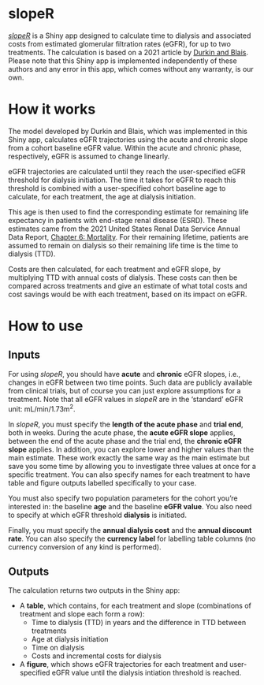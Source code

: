 
<!-- README.md is generated from README.Rmd. Please edit that file -->

# slopeR

[*slopeR*](http://cloud.covalence-research.com/sloper/) is a Shiny app
designed to calculate time to dialysis and associated costs from
estimated glomerular filtration rates (eGFR), for up to two treatments.
The calculation is based on a 2021 article by [Durkin and
Blais](https://pubmed.ncbi.nlm.nih.gov/33340064/). Please note that this
Shiny app is implemented independently of these authors and any error in
this app, which comes without any warranty, is our own.

# How it works

The model developed by Durkin and Blais, which was implemented in this
Shiny app, calculates eGFR trajectories using the acute and chronic
slope from a cohort baseline eGFR value. Within the acute and chronic
phase, respectively, eGFR is assumed to change linearly.

eGFR trajectories are calculated until they reach the user-specified
eGFR threshold for dialysis initiation. The time it takes for eGFR to
reach this threshold is combined with a user-specified cohort baseline
age to calculate, for each treatment, the age at dialysis initiation.

This age is then used to find the corresponding estimate for remaining
life expectancy in patients with end-stage renal disease (ESRD). These
estimates came from the 2021 United States Renal Data Service Annual
Data Report, [Chapter 6:
Mortality](https://adr.usrds.org/2021/end-stage-renal-disease/6-mortality).
For their remaining lifetime, patients are assumed to remain on dialysis
so their remaining life time is the time to dialysis (TTD).

Costs are then calculated, for each treatment and eGFR slope, by
multiplying TTD with annual costs of dialysis. These costs can then be
compared across treatments and give an estimate of what total costs and
cost savings would be with each treatment, based on its impact on eGFR.

# How to use

## Inputs

For using *slopeR*, you should have **acute** and **chronic** eGFR
slopes, i.e., changes in eGFR between two time points. Such data are
publicly available from clinical trials, but of course you can just
explore assumptions for a treatment. Note that all eGFR values in
*slopeR* are in the ‘standard’ eGFR unit: mL/min/1.73m<sup>2</sup>.

In *slopeR*, you must specify the **length of the acute phase** and
**trial end**, both in weeks. During the acute phase, the **acute eGFR
slope** applies, between the end of the acute phase and the trial end,
the **chronic eGFR slope** applies. In addition, you can explore lower
and higher values than the main estimate. These work exactly the same
way as the main estimate but save you some time by allowing you to
investigate three values at once for a specific treatment. You can also
specify names for each treatment to have table and figure outputs
labelled specifically to your case.

You must also specify two population parameters for the cohort you’re
interested in: the baseline **age** and the baseline **eGFR value**. You
also need to specify at which eGFR threshold **dialysis** is initiated.

Finally, you must specify the **annual dialysis cost** and the **annual
discount rate**. You can also specify the **currency label** for
labelling table columns (no currency conversion of any kind is
performed).

## Outputs

The calculation returns two outputs in the Shiny app:

-   A **table**, which contains, for each treatment and slope
    (combinations of treatment and slope each form a row):
    -   Time to dialysis (TTD) in years and the difference in TTD
        between treatments
    -   Age at dialysis initiation
    -   Time on dialysis
    -   Costs and incremental costs for dialysis
-   A **figure**, which shows eGFR trajectories for each treatment and
    user-specified eGFR value until the dialysis intiation threshold is
    reached.
